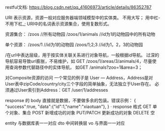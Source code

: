 restful文档: https://blog.csdn.net/qq_41606973/article/details/86352787

URI 表示资源，资源一般对应服务器端领域模型中的实体类。
不用大写；
用中杠-不用下杠_;
URI中的名词表示资源集合，使用复数形式。

资源集合：
/zoos //所有动物园
/zoos/1/animals //id为1的动物园中的所有动物

单个资源：
/zoos/1 //id为1的动物园
/zoos/1;2;3 //id为1，2，3的动物园


/在url中表达层级，用于按实体关联关系进行对象导航，一般根据id导航。
过深的导航容易导致url膨胀，不易维护，如 GET /zoos/1/areas/3/animals/4，尽量使用查询参数代替路径中的实体导航，
如GET /animals?zoo=1&area=3；

对Composite资源的访问
一个常见的例子是 User — Address，Address是对User表中zipCode/country/city三个字段的简单抽象，无法独立于User存在。
必须通过User索引到Address：GET /user/1/addresses

response 的 body 直接就是数据，不要做多余的包装。错误示例：
{
    "success":true,
    "data":{"id":1,"name":"xiaotuan"},
}
·	response 格式
GET	       单个对象、集合
POST	   新增成功的对象
PUT/PATCH  更新成功的对象
DELETE	   空

entity 与数据库表一一对应
dto 中间转换层
vo 与界面一一对应

